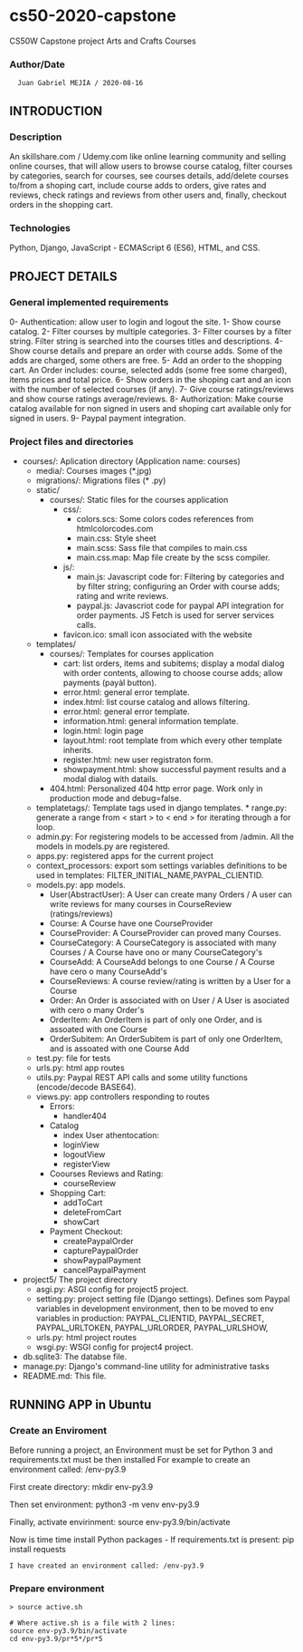 # cs50-2020-capstone 
CS50W Capstone project
Arts and Crafts Courses 

### Author/Date

      Juan Gabriel MEJÍA / 2020-08-16

## INTRODUCTION
### Description

An skillshare.com / Udemy.com like online learning community and selling online courses, that will allow users to browse course catalog, filter courses by categories, search for courses, see courses details, add/delete courses to/from a shoping cart, include course adds to orders, give rates and reviews, check ratings and reviews from other users and, finally, checkout orders in the shopping cart. 

### Technologies
Python, Django, JavaScript - ECMAScript 6 (ES6), HTML, and CSS.

## PROJECT DETAILS
### General implemented requirements 

0- Authentication: allow user to login and logout the site.
1- Show course catalog.
2- Filter courses by multiple categories.
3- Filter courses by a filter string. Filter string is searched into the courses titles and descriptions. 
4- Show course details and prepare an order with course adds. Some of the adds are charged, some others are free.
5- Add an order to the shopping cart. An Order includes: course, selected adds (some free some charged), items prices and total price. 
6- Show orders in the shoping cart and an icon with the number of selected courses (if any). 
7- Give course ratings/reviews and show course ratings average/reviews.
8- Authorization: Make course catalog available for non signed in users and shoping cart available only for signed in users.
9- Paypal payment integration.

### Project files and directories
* courses/:  Aplication directory (Application name: courses)
	* media/: Courses images (*.jpg)
	* migrations/:  Migrations files (* .py)
	* static/
		* courses/:  Static files for the courses application
			* css/:
				* colors.scs:  	Some colors codes references from htmlcolorcodes.com
				* main.css:  	Style sheet
				* main.scss: 	Sass file that compiles to main.css
				* main.css.map: Map file create by the scss compiler.
			* js/:
				* main.js:  Javascript code for: Filtering by categories and by filter string; configuring an Order with course adds; rating and write reviews.
				* paypal.js: Javascriot code for paypal API integration for order payments. JS Fetch is used for server services calls. 
			* favicon.ico: small icon associated with the website
	* templates/
		* courses/:  Templates for courses application
			* cart:	list orders, items and subitems; display a modal dialog with order contents, allowing to choose course adds; allow payments (payàl button).
			* error.html: general error template.
			* index.html:  list course catalog and allows filtering.
			* error.html: general error template.
			* information.html: general information template.
			* login.html: login page
			* layout.html: root template from which every other template inherits.
			* register.html: new user registraton form.
			* showpayment.html:  show successful payment results and a modal dialog with datails.
		* 404.html: Personalized 404 http error page. Work only in production mode and debug=false.
	* templatetags/: Template tags used in django templates.
			* range.py: generate a range from < start > to < end > for iterating through a for loop.
	* admin.py: For registering models to be accessed from /admin. All the models in models.py are registered.
	* apps.py: registered apps for the current project
	* context_processors: export som settings variables definitions to be used in templates: FILTER_INITIAL_NAME,PAYPAL_CLIENTID.
	* models.py: app models.
		* User(AbstractUser): A User can create many Orders / A user can write reviews for many courses in CourseReview (ratings/reviews) 
		* Course: A Course have one CourseProvider
		* CourseProvider: A CourseProvider can proved many Courses.
		* CourseCategory: A CourseCategory is associated with many Courses / A Course have ono or many CourseCategory's 
		* CourseAdd: A CourseAdd belongs to one Course / A Course have cero o many CourseAdd's
		* CourseReviews: A course review/rating is written by a User for a Course
		* Order: An Order is associated with on User / A User is asociated with cero o many Order's
		* OrderItem: An OrderItem is part of only one Order, and is assoated with one Course
		* OrderSubitem:	An OrderSubitem is part of only one OrderItem, and is assoated with one Course Add
	* test.py: file for tests
	* urls.py: html app routes
	* utils.py: Paypal REST API calls and some utility functions (encode/decode BASE64). 
	* views.py: app controllers responding to routes 
		* Errors:
			* handler404 
		* Catalog
			* index
		User athentocation:
			* loginView
			* logoutView
			* registerView
		* Coourses Reviews and Rating:
			* courseReview
		* Shopping Cart:
			* addToCart
			* deleteFromCart
			* showCart
		* Payment Checkout:
			* createPaypalOrder
			* capturePaypalOrder
			* showPaypalPayment
			* cancelPaypalPayment
* project5/   The project directory	
	* asgi.py: ASGI config for project5 project.
	* setting.py: project setting file (Django settings). Defines som Paypal variables in development environment, then to be moved to env variables in production: PAYPAL_CLIENTID, PAYPAL_SECRET, PAYPAL_URLTOKEN, PAYPAL_URLORDER, PAYPAL_URLSHOW, 
	* urls.py: html project routes
	* wsgi.py: WSGI config for project4 project.
* db.sqlite3: The databse file. 
* manage.py:  Django's command-line utility for administrative tasks
* README.md: This file. 

## RUNNING APP in Ubuntu
### Create an Enviroment 

 Before running a project, an Environment must be set for Python 3 and requirements.txt must be then installed
 For example to create an environment called: /env-py3.9
 
 First create directory:
 	mkdir env-py3.9

 Then set environment:
 	python3 -m venv env-py3.9

Finally, activate envirinment:
	source env-py3.9/bin/activate

Now is time time install Python packages - If requirements.txt is present:
	pip install requests

	I have created an environment called: /env-py3.9

### Prepare environment
	> source active.sh

	# Where active.sh is a file with 2 lines:
	source env-py3.9/bin/activate
	cd env-py3.9/pr*5*/pr*5